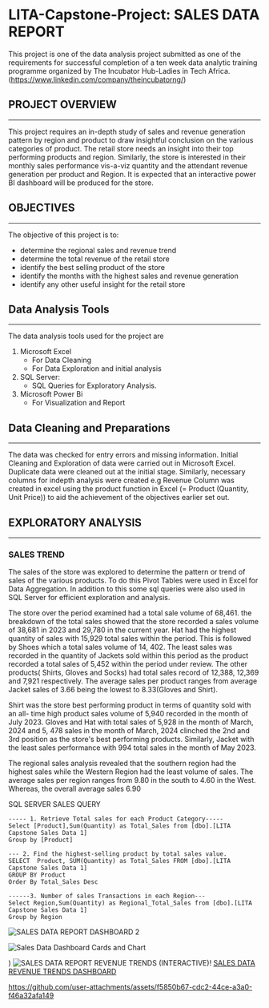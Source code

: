 # LITA-Capstone-Project: SALES DATA REPORT
This project is one of the data analysis project submitted as one of the requirements for successful completion of a ten week data analytic training programme organized by The Incubator Hub-Ladies in Tech Africa.(https://www.linkedin.com/company/theincubatorng/) 

## **PROJECT OVERVIEW**
---

This project requires an in-depth study of sales and revenue generation pattern by region and product to draw insightful conclusion on the various categories of product.
The retail store needs an insight into their top performing products and region. Similarly, the store is interested in their monthly sales performance vis-a-viz quantity and the attendant revenue generation per product and Region. It is expected that an interactive power BI dashboard will be produced for the store.

## **OBJECTIVES**
---

The objective of this project is to:
-  determine the regional sales and revenue trend
-  determine the total revenue of the retail store
-  identify the best selling product of the store
-  identify the months with the highest sales and revenue generation
-  identify any other useful insight for the retail store


## **Data Analysis Tools**
---
The data analysis tools used for the project are
1.  Microsoft Excel
    -  For Data Cleaning
    -  For Data Exploration and initial analysis
2.  SQL Server:
    -  SQL Queries for Exploratory Analysis.
3.  Microsoft Power Bi
    -  For Visualization and Report

## Data Cleaning and Preparations
---
The data was checked for entry errors and missing information. Initial Cleaning and Exploration of data were carried out in Microsoft Excel. Duplicate data were cleaned out at the initial stage.
Similarly, necessary columns for indepth analysis were created e.g Revenue Column was created in excel using the product function in Excel (= Product (Quantity, Unit Price)) to aid the achievement of the objectives earlier set out.

## **EXPLORATORY ANALYSIS**
---
### SALES TREND
The sales of the store was explored to determine the pattern or trend of sales of the various products. To do this Pivot Tables were used in Excel for Data Aggregation. In addition to this some sql queries were also used in SQL Server for efficient exploration and analysis.

The store over the period examined had a total sale volume of 68,461. the breakdown of the total sales showed that the store recorded a sales volume of 38,681 in 2023 and 29,780 in the current year. Hat had the highest quantity of sales with 15,929 total sales within the period. This is followed by Shoes which a total sales volume of 14, 402. The least sales was recorded in the quantity of Jackets sold within this period as the product recorded a total sales of 5,452 within the period under review. The other products( Shirts, Gloves and Socks) had total sales record of 12,388, 12,369 and 7,921 respectively. The average sales per product ranges from average Jacket sales of 3.66 being the lowest to 8.33(Gloves and Shirt). 

Shirt was the store best performing product in terms of quantity sold  with an all- time high product sales volume of 5,940  recorded in the  month of July 2023. Gloves and Hat with total sales of 5,928 in the month of March, 2024 and 5, 478 sales in the month of March, 2024 clinched the 2nd and 3rd position as the store's best performing products. Similarly, Jacket with the least sales performance with 994 total sales in the month of May 2023. 

The regional sales analysis revealed that the southern region had the highest sales while the Western Region had the least volume of sales. The average sales per region ranges from 9.80 in the south to 4.60 in the West. Whereas, the overall average sales 6.90

SQL SERVER SALES QUERY 
```
----- 1. Retrieve Total sales for each Product Category-----
Select [Product],Sum(Quantity) as Total_Sales from [dbo].[LITA Capstone Sales Data 1]
Group by [Product]

--- 2. Find the highest-selling product by total sales value.
SELECT  Product, SUM(Quantity) as Total_Sales FROM [dbo].[LITA Capstone Sales Data 1]
GROUP BY Product
Order By Total_Sales Desc

------3. Number of sales Transactions in each Region---
Select Region,Sum(Quantity) as Regional_Total_Sales from [dbo].[LITA Capstone Sales Data 1]
Group by Region

```
![SALES DATA REPORT DASHBOARD 2](https://github.com/user-attachments/assets/deaa63ea-066a-47e0-a9ac-5aa6626d0adc)

![Sales Data Dashboard Cards and Chart](https://github.com/user-attachments/assets/a2f66e7a-a5ad-4850-854f-e556c1808009)

)
![SALES DATA REPORT REVENUE TRENDS (INTERACTIVE)](https://github.com/user-attachments/assets/e1a2b64f-2d61-4cf7-9def-c4bc101e66f4)!
[SALES DATA REVENUE TRENDS DASHBOARD](https://github.com/user-attachments/assets/6b3d10cd-d336-4367-8ec9-5fbd3928bfc1)





https://github.com/user-attachments/assets/f5850b67-cdc2-44ce-a3a0-f46a32afa149
